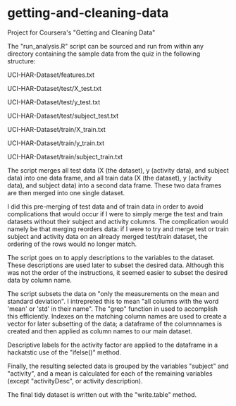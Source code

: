 # getting-and-cleaning-data
Project for Coursera's "Getting and Cleaning Data"

The "run_analysis.R" script can be sourced and run from within any directory containing the sample data from the quiz in the following structure:

UCI-HAR-Dataset/features.txt

UCI-HAR-Dataset/test/X_test.txt

UCI-HAR-Dataset/test/y_test.txt

UCI-HAR-Dataset/test/subject_test.txt

UCI-HAR-Dataset/train/X_train.txt

UCI-HAR-Dataset/train/y_train.txt

UCI-HAR-Dataset/train/subject_train.txt

The script merges all test data (X (the dataset), y (activity data), and subject data) into one data frame, and all train data (X (the dataset), y (activity data), and subject data) into a second data frame. These two data frames are then merged into one single dataset.

I did this pre-merging of test data and of train data in order to avoid complications that would occur if I were to simply merge the test and train datasets without their subject and activity columns. The complication would namely be that merging reorders data: if I were to try and merge test or train subject and activity data on an already merged test/train dataset, the ordering of the rows would no longer match. 

The script goes on to apply descriptions to the variables to the dataset. These descriptions are used later to subset the desired data. Although this was not the order of the instructions, it seemed easier to subset the desired data by column name.

The script subsets the data on "only the measurements on the mean and standard deviation". I intrepreted this to mean "all columns with the word 'mean' or 'std' in their name". The "grep" function in used to accomplish this efficiently. Indexes on the matching column names are used to create a vector for later subsetting of the data; a dataframe of the columnnames is created and then applied as column names to our main dataset. 

Descriptive labels for the activity factor are applied to the dataframe in a hackatstic use of the "ifelse()" method.

Finally, the resulting selected data is grouped by the variables "subject" and "activity", and a mean is calculated for each of the remaining variables (except "activityDesc", or activity description).

The final tidy dataset is written out with the "write.table" method.

